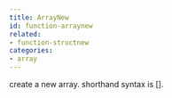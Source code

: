 ```yaml
---
title: ArrayNew
id: function-arraynew
related:
- function-structnew
categories:
- array
---
```


create a new array. shorthand syntax is [].
